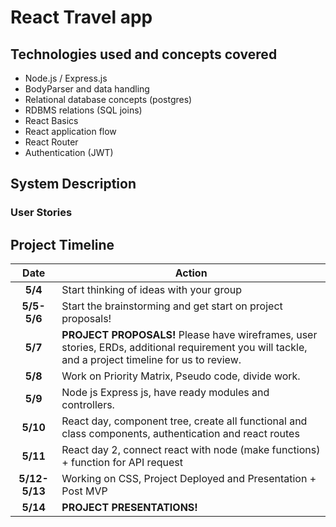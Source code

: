 # React Travel app

## Technologies used and concepts covered

 - Node.js / Express.js
 - BodyParser and data handling
 - Relational database concepts (postgres)
 - RDBMS relations (SQL joins)
 - React Basics
 - React application flow
 - React Router
 - Authentication (JWT)


## System Description



### User Stories


## Project Timeline

| Date            | Action                                                                                                          |
|:-----------------:|-----------------------------------------------------------------------------------------------------------------|
| **5/4**    | Start thinking of ideas with your group               |
| **5/5-5/6**     | Start the brainstorming and get start on project proposals!     
| **5/7**   | **PROJECT PROPOSALS!** Please have wireframes, user stories, ERDs, additional requirement you will tackle, and a project timeline for us to review.      
| **5/8**   | Work on Priority Matrix, Pseudo code, divide work.                                                             
| **5/9**     | Node js Express js, have ready modules and controllers.
| **5/10**     | React day, component tree, create all functional and class components, authentication and react routes        
| **5/11**     | React day 2, connect react with node (make functions) + function for API request       
| **5/12-5/13**     | Working on CSS, Project Deployed and Presentation + Post MVP      
| **5/14**            | **PROJECT PRESENTATIONS!**                 |
